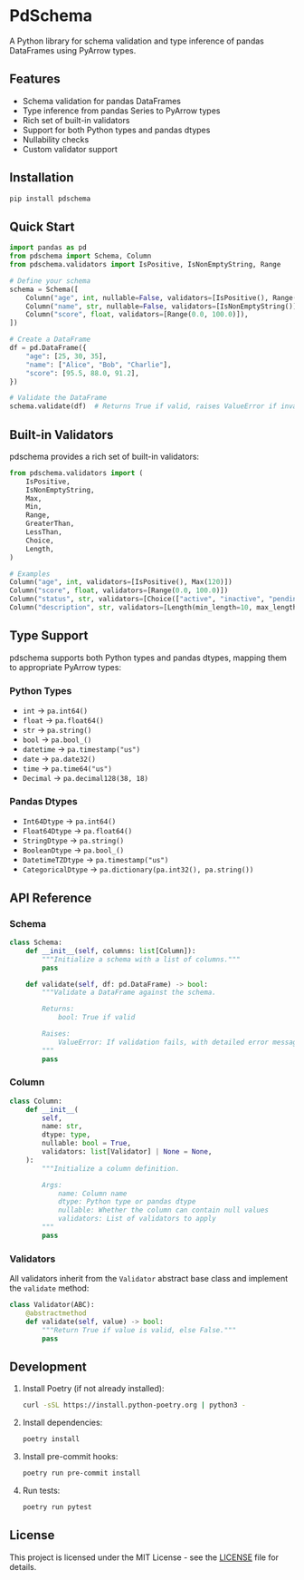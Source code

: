 # PdSchema

A Python library for schema validation and type inference of pandas DataFrames using PyArrow types.

## Features

- Schema validation for pandas DataFrames
- Type inference from pandas Series to PyArrow types
- Rich set of built-in validators
- Support for both Python types and pandas dtypes
- Nullability checks
- Custom validator support

## Installation

```bash
pip install pdschema
```

## Quick Start

```python
import pandas as pd
from pdschema import Schema, Column
from pdschema.validators import IsPositive, IsNonEmptyString, Range

# Define your schema
schema = Schema([
    Column("age", int, nullable=False, validators=[IsPositive(), Range(0, 120)]),
    Column("name", str, nullable=False, validators=[IsNonEmptyString()]),
    Column("score", float, validators=[Range(0.0, 100.0)]),
])

# Create a DataFrame
df = pd.DataFrame({
    "age": [25, 30, 35],
    "name": ["Alice", "Bob", "Charlie"],
    "score": [95.5, 88.0, 91.2],
})

# Validate the DataFrame
schema.validate(df)  # Returns True if valid, raises ValueError if invalid
```

## Built-in Validators

pdschema provides a rich set of built-in validators:

```python
from pdschema.validators import (
    IsPositive,
    IsNonEmptyString,
    Max,
    Min,
    Range,
    GreaterThan,
    LessThan,
    Choice,
    Length,
)

# Examples
Column("age", int, validators=[IsPositive(), Max(120)])
Column("score", float, validators=[Range(0.0, 100.0)])
Column("status", str, validators=[Choice(["active", "inactive", "pending"])])
Column("description", str, validators=[Length(min_length=10, max_length=500)])
```

## Type Support

pdschema supports both Python types and pandas dtypes, mapping them to appropriate PyArrow types:

### Python Types
- `int` → `pa.int64()`
- `float` → `pa.float64()`
- `str` → `pa.string()`
- `bool` → `pa.bool_()`
- `datetime` → `pa.timestamp("us")`
- `date` → `pa.date32()`
- `time` → `pa.time64("us")`
- `Decimal` → `pa.decimal128(38, 18)`

### Pandas Dtypes
- `Int64Dtype` → `pa.int64()`
- `Float64Dtype` → `pa.float64()`
- `StringDtype` → `pa.string()`
- `BooleanDtype` → `pa.bool_()`
- `DatetimeTZDtype` → `pa.timestamp("us")`
- `CategoricalDtype` → `pa.dictionary(pa.int32(), pa.string())`

## API Reference

### Schema

```python
class Schema:
    def __init__(self, columns: list[Column]):
        """Initialize a schema with a list of columns."""
        pass

    def validate(self, df: pd.DataFrame) -> bool:
        """Validate a DataFrame against the schema.

        Returns:
            bool: True if valid

        Raises:
            ValueError: If validation fails, with detailed error messages
        """
        pass
```

### Column

```python
class Column:
    def __init__(
        self,
        name: str,
        dtype: type,
        nullable: bool = True,
        validators: list[Validator] | None = None,
    ):
        """Initialize a column definition.

        Args:
            name: Column name
            dtype: Python type or pandas dtype
            nullable: Whether the column can contain null values
            validators: List of validators to apply
        """
        pass
```

### Validators

All validators inherit from the `Validator` abstract base class and implement the `validate` method:

```python
class Validator(ABC):
    @abstractmethod
    def validate(self, value) -> bool:
        """Return True if value is valid, else False."""
        pass
```

## Development

1. Install Poetry (if not already installed):
   ```bash
   curl -sSL https://install.python-poetry.org | python3 -
   ```

2. Install dependencies:
   ```bash
   poetry install
   ```

3. Install pre-commit hooks:
   ```bash
   poetry run pre-commit install
   ```

4. Run tests:
   ```bash
   poetry run pytest
   ```

## License

This project is licensed under the MIT License - see the [LICENSE](LICENSE) file for details.
